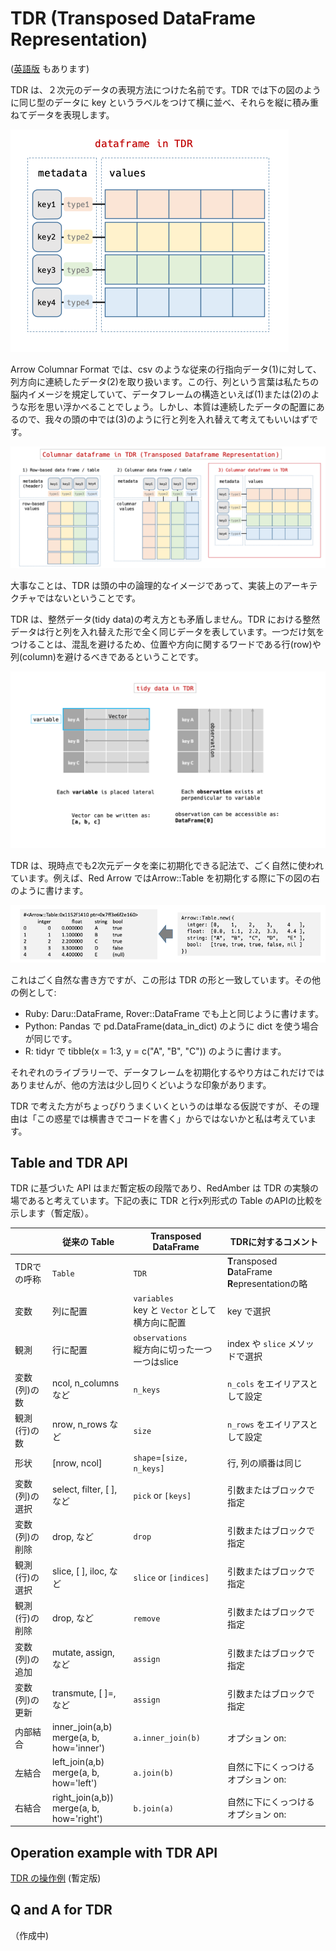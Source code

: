 # TDR (Transposed DataFrame Representation)

([英語版](tdr.md) もあります)

TDR は、２次元のデータの表現方法につけた名前です。TDR では下の図のように同じ型のデータに key というラベルをつけて横に並べ、それらを縦に積み重ねてデータを表現します。

![TDR Image](image/tdr.png) 

Arrow Columnar Format では、csv のような従来の行指向データ(1)に対して、列方向に連続したデータ(2)を取り扱います。この行、列という言葉は私たちの脳内イメージを規定していて、データフレームの構造といえば(1)または(2)のような形を思い浮かべることでしょう。しかし、本質は連続したデータの配置にあるので、我々の頭の中では(3)のように行と列を入れ替えて考えてもいいはずです。

![TDR and Table Image](image/tdr_and_table.png)

大事なことは、TDR は頭の中の論理的なイメージであって、実装上のアーキテクチャではないということです。

TDR は、整然データ(tidy data)の考え方とも矛盾しません。TDR における整然データは行と列を入れ替えた形で全く同じデータを表しています。一つだけ気をつけることは、混乱を避けるため、位置や方向に関するワードである行(row)や列(column)を避けるべきであるということです。

![tidy data in TDR](image/tidy_data_in_TDR.png)

TDR は、現時点でも2次元データを楽に初期化できる記法で、ごく自然に使われています。例えば、Red Arrow ではArrow::Table を初期化する際に下の図の右のように書けます。

![Arrow Table New](image/arrow_table_new.png)

これはごく自然な書き方ですが、この形は TDR の形と一致しています。その他の例として:
  - Ruby: Daru::DataFrame, Rover::DataFrame でも上と同じように書けます。
  - Python: Pandas で pd.DataFrame(data_in_dict) のように dict を使う場合が同じです。
  - R: tidyr で tibble(x = 1:3, y = c("A", "B", "C")) のように書けます。

それぞれのライブラリーで、データフレームを初期化するやり方はこれだけではありませんが、他の方法は少し回りくどいような印象があります。

TDR で考えた方がちょっぴりうまくいくというのは単なる仮説ですが、その理由は「この惑星では横書きでコードを書く」からではないかと私は考えています。

## Table and TDR API

TDR に基づいた API はまだ暫定板の段階であり、RedAmber は TDR の実験の場であると考えています。下記の表に TDR と行x列形式の Table のAPIの比較を示します（暫定版）。

|     |従来の Table|Transposed DataFrame|TDRに対するコメント|
|-----------|---------|------------|---|
|TDRでの呼称|`Table`|`TDR`|**T**ransposed **D**ataFrame **R**epresentationの略|
|変数 |列に配置|`variables`<br>key と `Vector` として横方向に配置|key で選択|
|観測 |行に配置|`observations`<br>縦方向に切った一つ一つはslice|index や `slice` メソッドで選択|
|変数(列)の数|ncol, n_columns など |`n_keys`  |`n_cols` をエイリアスとして設定|
|観測(行)の数|nrow, n_rows など |`size` |`n_rows` をエイリアスとして設定|
|形状      |[nrow, ncol]  |`shape`=`[size, n_keys]` |行, 列の順番は同じ|
|変数(列)の選択|select, filter, [ ], など|`pick` or `[keys]`  |引数またはブロックで指定|
|変数(列)の削除|drop, など|`drop`  |引数またはブロックで指定|
|観測(行)の選択|slice, [ ], iloc, など|`slice` or `[indices]` |引数またはブロックで指定|
|観測(行)の削除|drop, など|`remove`  |引数またはブロックで指定|
|変数(列)の追加|mutate, assign, など|`assign`  |引数またはブロックで指定|
|変数(列)の更新|transmute, [ ]=, など|`assign`  |引数またはブロックで指定|
|内部結合| inner_join(a,b)<br>merge(a, b, how='inner')|`a.inner_join(b)` |オプション on:|
|左結合| left_join(a,b)<br>merge(a, b, how='left')|`a.join(b)` |自然に下にくっつける<br>オプション on:|
|右結合| right_join(a,b))<br>merge(a, b, how='right')|`b.join(a)` |自然に下にくっつける<br>オプション on:|

## Operation example with TDR API

[TDR の操作例](image/TDR_operation.pdf) (暫定版)

## Q and A for TDR

（作成中)
